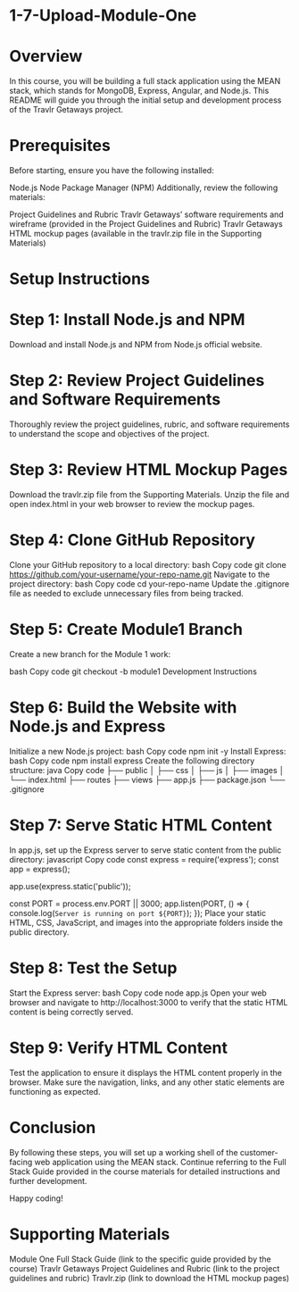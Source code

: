 # 1-7-Upload-Module-One

# Overview
In this course, you will be building a full stack application using the MEAN stack, which stands for MongoDB, Express, Angular, and Node.js. This README will guide you through the initial setup and development process of the Travlr Getaways project.

# Prerequisites
Before starting, ensure you have the following installed:

Node.js
Node Package Manager (NPM)
Additionally, review the following materials:

Project Guidelines and Rubric
Travlr Getaways’ software requirements and wireframe (provided in the Project Guidelines and Rubric)
Travlr Getaways HTML mockup pages (available in the travlr.zip file in the Supporting Materials)

# Setup Instructions

# Step 1: Install Node.js and NPM
Download and install Node.js and NPM from Node.js official website.

# Step 2: Review Project Guidelines and Software Requirements
Thoroughly review the project guidelines, rubric, and software requirements to understand the scope and objectives of the project.

# Step 3: Review HTML Mockup Pages
Download the travlr.zip file from the Supporting Materials.
Unzip the file and open index.html in your web browser to review the mockup pages.

# Step 4: Clone GitHub Repository
Clone your GitHub repository to a local directory:
bash
Copy code
git clone https://github.com/your-username/your-repo-name.git
Navigate to the project directory:
bash
Copy code
cd your-repo-name
Update the .gitignore file as needed to exclude unnecessary files from being tracked.

# Step 5: Create Module1 Branch
Create a new branch for the Module 1 work:

bash
Copy code
git checkout -b module1
Development Instructions

# Step 6: Build the Website with Node.js and Express
Initialize a new Node.js project:
bash
Copy code
npm init -y
Install Express:
bash
Copy code
npm install express
Create the following directory structure:
java
Copy code
├── public
│   ├── css
│   ├── js
│   ├── images
│   └── index.html
├── routes
├── views
├── app.js
├── package.json
└── .gitignore

# Step 7: Serve Static HTML Content
In app.js, set up the Express server to serve static content from the public directory:
javascript
Copy code
const express = require('express');
const app = express();

app.use(express.static('public'));

const PORT = process.env.PORT || 3000;
app.listen(PORT, () => {
    console.log(`Server is running on port ${PORT}`);
});
Place your static HTML, CSS, JavaScript, and images into the appropriate folders inside the public directory.

# Step 8: Test the Setup
Start the Express server:
bash
Copy code
node app.js
Open your web browser and navigate to http://localhost:3000 to verify that the static HTML content is being correctly served.

# Step 9: Verify HTML Content
Test the application to ensure it displays the HTML content properly in the browser. Make sure the navigation, links, and any other static elements are functioning as expected.

# Conclusion
By following these steps, you will set up a working shell of the customer-facing web application using the MEAN stack. Continue referring to the Full Stack Guide provided in the course materials for detailed instructions and further development.

Happy coding!

# Supporting Materials

Module One Full Stack Guide (link to the specific guide provided by the course)
Travlr Getaways Project Guidelines and Rubric (link to the project guidelines and rubric)
Travlr.zip (link to download the HTML mockup pages)
